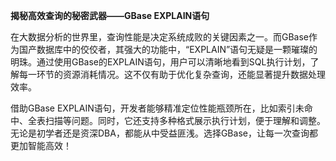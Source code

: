 **揭秘高效查询的秘密武器——GBase EXPLAIN语句**

在大数据分析的世界里，查询性能是决定系统成败的关键因素之一。而GBase作为国产数据库中的佼佼者，其强大的功能中，“EXPLAIN”语句无疑是一颗璀璨的明珠。通过使用GBase的EXPLAIN语句，用户可以清晰地看到SQL执行计划，了解每一环节的资源消耗情况。这不仅有助于优化复杂查询，还能显著提升数据处理效率。

借助GBase EXPLAIN语句，开发者能够精准定位性能瓶颈所在，比如索引未命中、全表扫描等问题。同时，它还支持多种格式展示执行计划，便于理解和调整。无论是初学者还是资深DBA，都能从中受益匪浅。选择GBase，让每一次查询都更加智能高效！